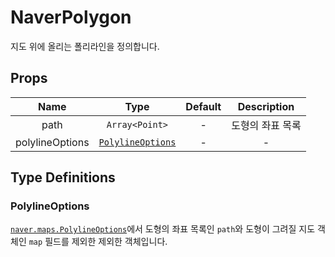 # NaverPolygon

지도 위에 올리는 폴리라인을 정의합니다.

## Props

| Name        |      Type      |  Default | Description |
| :-----------: | :-----------: | :-----------: | :-----------: |
| path      | `Array<Point>`                    | -      | 도형의 좌표 목록 |
| polylineOptions      | [`PolylineOptions`](#polylineoptions) | -      | - |


## Type Definitions

### PolylineOptions
[`naver.maps.PolylineOptions`](https://navermaps.github.io/maps.js.ncp/docs/naver.maps.Polyline.html#~PolylineOptions)에서 도형의 좌표 목록인 `path`와 도형이 그려질 지도 객체인 `map` 필드를 제외한 제외한 객체입니다.